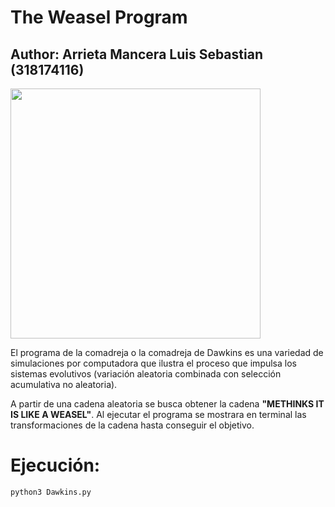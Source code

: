 # The Weasel Program
## Author: Arrieta Mancera Luis Sebastian (318174116)

<img width="400px" src="https://media.giphy.com/media/v1.Y2lkPTc5MGI3NjExNzdlOXJwdnBiZmEwYTdoN2ZwdmgzeXYxamV3dnIwZ3l4bXluNWRtNCZlcD12MV9pbnRlcm5hbF9naWZfYnlfaWQmY3Q9Zw/3oEdv92q8BHmU0OtFK/giphy.gif"/>

El programa de la comadreja o la comadreja de Dawkins es una variedad de simulaciones por computadora que ilustra el proceso que impulsa los sistemas evolutivos (variación aleatoria combinada con selección acumulativa no aleatoria).

A partir de una cadena aleatoria se busca obtener la cadena **"METHINKS IT IS LIKE A WEASEL"**. Al ejecutar el programa se mostrara en terminal las transformaciones de la cadena hasta conseguir el objetivo.

# Ejecución:

```bash
python3 Dawkins.py
```

